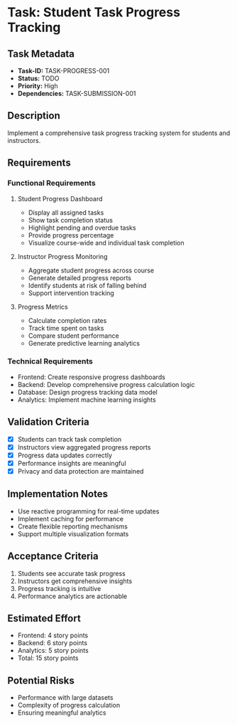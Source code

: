 # Task: Student Task Progress Tracking

## Task Metadata
- **Task-ID:** TASK-PROGRESS-001
- **Status:** TODO
- **Priority:** High
- **Dependencies:** TASK-SUBMISSION-001

## Description
Implement a comprehensive task progress tracking system for students and instructors.

## Requirements

### Functional Requirements
1. Student Progress Dashboard
   - Display all assigned tasks
   - Show task completion status
   - Highlight pending and overdue tasks
   - Provide progress percentage
   - Visualize course-wide and individual task completion

2. Instructor Progress Monitoring
   - Aggregate student progress across course
   - Generate detailed progress reports
   - Identify students at risk of falling behind
   - Support intervention tracking

3. Progress Metrics
   - Calculate completion rates
   - Track time spent on tasks
   - Compare student performance
   - Generate predictive learning analytics

### Technical Requirements
- Frontend: Create responsive progress dashboards
- Backend: Develop comprehensive progress calculation logic
- Database: Design progress tracking data model
- Analytics: Implement machine learning insights

## Validation Criteria
- [x] Students can track task completion
- [x] Instructors view aggregated progress reports
- [x] Progress data updates correctly
- [x] Performance insights are meaningful
- [x] Privacy and data protection are maintained

## Implementation Notes
- Use reactive programming for real-time updates
- Implement caching for performance
- Create flexible reporting mechanisms
- Support multiple visualization formats

## Acceptance Criteria
1. Students see accurate task progress
2. Instructors get comprehensive insights
3. Progress tracking is intuitive
4. Performance analytics are actionable

## Estimated Effort
- Frontend: 4 story points
- Backend: 6 story points
- Analytics: 5 story points
- Total: 15 story points

## Potential Risks
- Performance with large datasets
- Complexity of progress calculation
- Ensuring meaningful analytics
